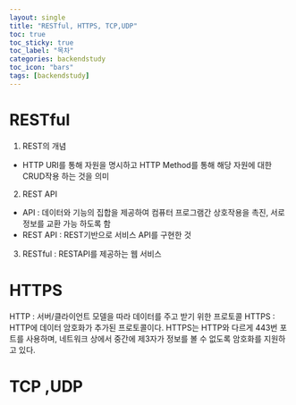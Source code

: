 ```yaml
---
layout: single
title: "RESTful, HTTPS, TCP,UDP"
toc: true
toc_sticky: true
toc_label: "목차"
categories: backendstudy
toc_icon: "bars"
tags: [backendstudy]
---
```


# RESTful
1. REST의 개념
- HTTP URI를 통해 자원을 명시하고 HTTP Method를 통해 해당 자원에 대한 CRUD작용 하는 것을 의미
2. REST API
- API : 데이터와 기능의 집합을 제공하여 컴퓨터 프로그램간 상호작용을 촉진, 서로 정보를 교환 가능 하도록 함
- REST API : REST기반으로 서비스 API를 구현한 것 
3. RESTful : RESTAPI를 제공하는 웹 서비스
# HTTPS
HTTP : 서버/클라이언트 모델을 따라 데이터를 주고 받기 위한 프로토콜
HTTPS : HTTP에 데이터 암호화가 추가된 프로토콜이다. HTTPS는 HTTP와 다르게 443번 포트를 사용하며, 네트워크 상에서 중간에 제3자가 정보를 볼 수 없도록 암호화를 지원하고 있다.
# TCP ,UDP
